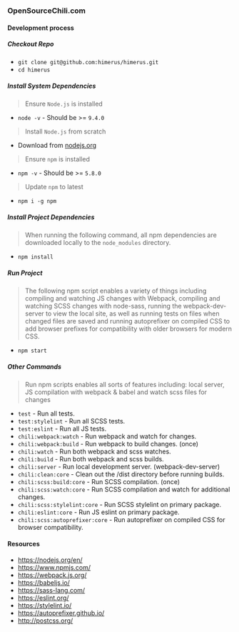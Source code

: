 ### OpenSourceChili.com

#### Development process
##### Checkout Repo
* `git clone git@github.com:himerus/himerus.git`
* `cd himerus`

##### Install System Dependencies
> Ensure `Node.js` is installed

* `node -v` - Should be >= `9.4.0`

> Install `Node.js` from scratch

* Download from [nodejs.org](https://nodejs.org/en/) 

> Ensure `npm` is installed

*  `npm -v` - Should be >= `5.8.0`

> Update `npm` to latest

* `npm i -g npm`

##### Install Project Dependencies
> When running the following command, all npm dependencies are downloaded locally to the `node_modules` directory. 
* `npm install`
  
##### Run Project
> The following npm script enables a variety of things including compiling and watching JS changes with Webpack, compiling and watching SCSS changes with node-sass, running the webpack-dev-server to view the local site, as well as running tests on files when changed files are saved and running autoprefixer on compiled CSS to add browser prefixes for compatibility with older browsers for modern CSS. 
* `npm start`

##### Other Commands
> Run npm scripts enables all sorts of features including: local server, JS compilation with webpack & babel and watch scss files for changes
* `test` - Run all tests.
* `test:stylelint` - Run all SCSS tests.
* `test:eslint` - Run all JS tests.
* `chili:webpack:watch` - Run webpack and watch for changes.
* `chili:webpack:build` - Run webpack to build changes. (once)
* `chili:watch` - Run both webpack and scss watches.
* `chili:build` - Run both webpack and scss builds.
* `chili:server` - Run local development server. (webpack-dev-server)
* `chili:clean:core` - Clean out the /dist directory before running builds.
* `chili:scss:build:core` - Run SCSS compilation. (once)
* `chili:scss:watch:core` - Run SCSS compilation and watch for additional changes.
* `chili:scss:stylelint:core` - Run SCSS stylelint on primary package.
* `chili:eslint:core` - Run JS eslint on primary package.
* `chili:scss:autoprefixer:core` - Run autoprefixer on compiled CSS for browser compatibility.

#### Resources
* https://nodejs.org/en/
* https://www.npmjs.com/
* https://webpack.js.org/
* https://babeljs.io/
* https://sass-lang.com/
* https://eslint.org/
* https://stylelint.io/
* https://autoprefixer.github.io/
* http://postcss.org/

